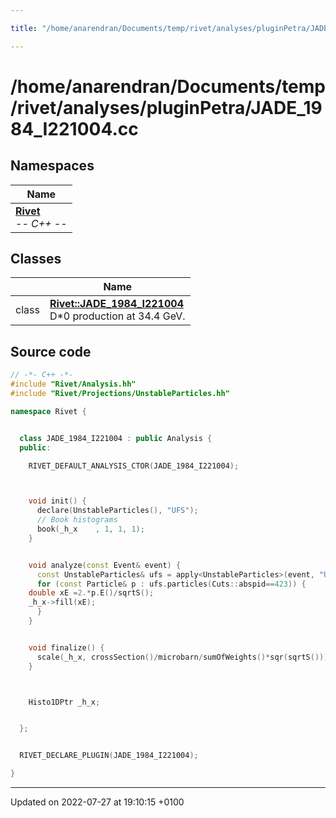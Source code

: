 ```yaml
---

title: "/home/anarendran/Documents/temp/rivet/analyses/pluginPetra/JADE_1984_I221004.cc"

---
```


# /home/anarendran/Documents/temp/rivet/analyses/pluginPetra/JADE_1984_I221004.cc



## Namespaces

| Name           |
| -------------- |
| **[Rivet](http://example.org/namespaces/namespacerivet/)** <br>-*- C++ -*-  |

## Classes

|                | Name           |
| -------------- | -------------- |
| class | **[Rivet::JADE_1984_I221004](http://example.org/classes/classrivet_1_1jade__1984__i221004/)** <br>D*0 production at 34.4 GeV.  |




## Source code

```cpp
// -*- C++ -*-
#include "Rivet/Analysis.hh"
#include "Rivet/Projections/UnstableParticles.hh"

namespace Rivet {


  class JADE_1984_I221004 : public Analysis {
  public:

    RIVET_DEFAULT_ANALYSIS_CTOR(JADE_1984_I221004);



    void init() {
      declare(UnstableParticles(), "UFS");
      // Book histograms
      book(_h_x    , 1, 1, 1);
    }


    void analyze(const Event& event) {
      const UnstableParticles& ufs = apply<UnstableParticles>(event, "UFS");
      for (const Particle& p : ufs.particles(Cuts::abspid==423)) {
    double xE =2.*p.E()/sqrtS();
    _h_x->fill(xE);
      }
    }


    void finalize() {
      scale(_h_x, crossSection()/microbarn/sumOfWeights()*sqr(sqrtS()));
    }



    Histo1DPtr _h_x;


  };


  RIVET_DECLARE_PLUGIN(JADE_1984_I221004);

}
```


-------------------------------

Updated on 2022-07-27 at 19:10:15 +0100
